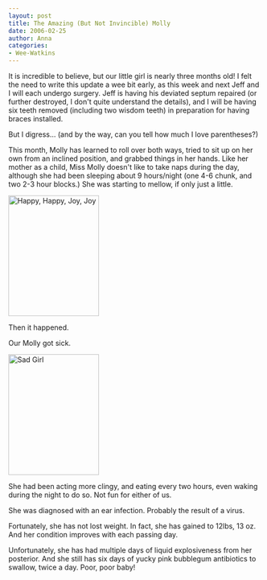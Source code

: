 ```yaml
---
layout: post
title: The Amazing (But Not Invincible) Molly
date: 2006-02-25
author: Anna
categories:
- Wee-Watkins
---
```


It is incredible to believe, but our little girl is nearly three months old! I felt the need to write this update a wee bit early, as this week and next Jeff and I will each undergo surgery. Jeff is having his deviated septum repaired (or further destroyed, I don't quite understand the details), and I will be having six teeth removed (including two wisdom teeth) in preparation for having braces installed.

But I digress... (and by the way, can you tell how much I love parentheses?)

This month, Molly has learned to roll over both ways, tried to sit up on her own from an inclined position, and grabbed things in her hands. Like her mother as a child, Miss Molly doesn't like to take naps during the day, although she had been sleeping about 9 hours/night (one 4-6 chunk, and two 2-3 hour blocks.) She was starting to mellow, if only just a little.

<div class="figure"><a href="http://newburyportion.com/gallery/show/recent/photo/104450718"><img class="photo" src="http://static.flickr.com/41/104450718_9f297a98ff_m.jpg" width="180" height="240" alt="Happy, Happy, Joy, Joy" border="0" /></a> </div>

Then it happened.

Our Molly got sick.

<div class="figure"><a href="http://newburyportion.com/gallery/show/recent/photo/104451363"><img class="photo" src="http://static.flickr.com/43/104451363_4f64da03b9_m.jpg" width="180" height="240" alt="Sad Girl" border="0" /></a> </div>

She had been acting more clingy, and eating every two hours, even waking during the night to do so. Not fun for either of us. 

She was diagnosed with an ear infection. Probably the result of a virus.

Fortunately, she has not lost weight. In fact, she has gained to 12lbs, 13 oz. And her condition improves with each passing day.

Unfortunately, she has had multiple days of liquid explosiveness from her posterior. And she still has six days of yucky pink bubblegum antibiotics to swallow, twice a day. Poor, poor baby!

